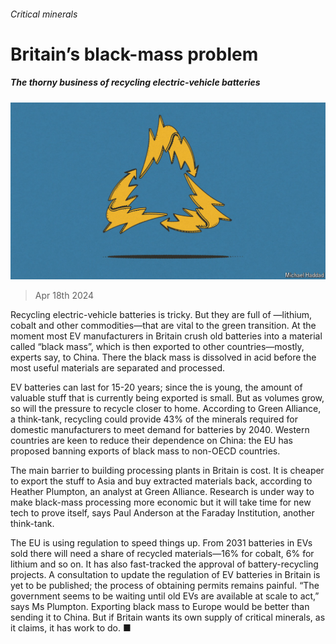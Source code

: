 ###### Critical minerals

# Britain’s black-mass problem 

##### The thorny business of recycling electric-vehicle batteries 

![image](images/20240420_BRD002.jpg) 

> Apr 18th 2024 

Recycling electric-vehicle batteries is tricky. But they are full of —lithium, cobalt and other commodities—that are vital to the green transition. At the moment most EV manufacturers in Britain crush old batteries into a material called “black mass”, which is then exported to other countries—mostly, experts say, to China. There the black mass is dissolved in acid before the most useful materials are separated and processed. 

EV batteries can last for 15-20 years; since the  is young, the amount of valuable stuff that is currently being exported is small. But as volumes grow, so will the pressure to recycle closer to home. According to Green Alliance, a think-tank, recycling could provide 43% of the minerals required for domestic manufacturers to meet demand for batteries by 2040. Western countries are keen to reduce their dependence on China: the EU has proposed banning exports of black mass to non-OECD countries. 

The main barrier to building processing plants in Britain is cost. It is cheaper to export the stuff to Asia and buy extracted materials back, according to Heather Plumpton, an analyst at Green Alliance. Research is under way to make black-mass processing more economic but it will take time for new tech to prove itself, says Paul Anderson at the Faraday Institution, another think-tank. 

The EU is using regulation to speed things up. From 2031 batteries in EVs sold there will need a share of recycled materials—16% for cobalt, 6% for lithium and so on. It has also fast-tracked the approval of battery-recycling projects. A consultation to update the regulation of EV batteries in Britain is yet to be published; the process of obtaining permits remains painful. “The government seems to be waiting until old EVs are available at scale to act,” says Ms Plumpton. Exporting black mass to Europe would be better than sending it to China. But if Britain wants its own supply of critical minerals, as it claims, it has work to do. ■


